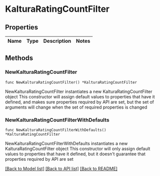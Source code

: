 # KalturaRatingCountFilter

## Properties

Name | Type | Description | Notes
------------ | ------------- | ------------- | -------------

## Methods

### NewKalturaRatingCountFilter

`func NewKalturaRatingCountFilter() *KalturaRatingCountFilter`

NewKalturaRatingCountFilter instantiates a new KalturaRatingCountFilter object
This constructor will assign default values to properties that have it defined,
and makes sure properties required by API are set, but the set of arguments
will change when the set of required properties is changed

### NewKalturaRatingCountFilterWithDefaults

`func NewKalturaRatingCountFilterWithDefaults() *KalturaRatingCountFilter`

NewKalturaRatingCountFilterWithDefaults instantiates a new KalturaRatingCountFilter object
This constructor will only assign default values to properties that have it defined,
but it doesn't guarantee that properties required by API are set


[[Back to Model list]](../README.md#documentation-for-models) [[Back to API list]](../README.md#documentation-for-api-endpoints) [[Back to README]](../README.md)


